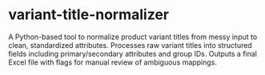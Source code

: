# variant-title-normalizer
A Python-based tool to normalize product variant titles from messy input to clean, standardized attributes. Processes raw variant titles into structured fields including primary/secondary attributes and group IDs. Outputs a final Excel file with flags for manual review of ambiguous mappings.
